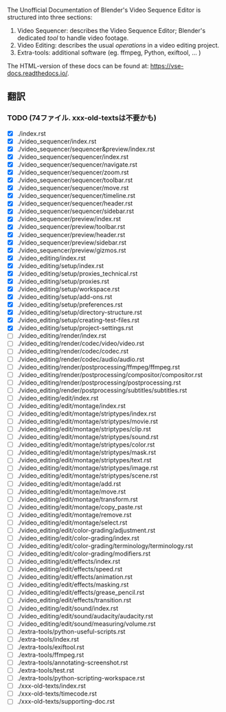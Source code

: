 The Unofficial Documentation of Blender's Video Sequence Editor is structured into three sections:

1. Video Sequencer: describes the Video Sequence Editor; Blender's dedicated _tool_ to handle video footage.
2. Video Editing: describes the usual _operations_ in a video editing project.
3. Extra-tools: additional software (eg. ffmpeg, Python, exiftool, ... )

The HTML-version of these docs can be found at: https://vse-docs.readthedocs.io/.

## 翻訳

### TODO (74ファイル. xxx-old-textsは不要かも)

- [x] ./index.rst
- [x] ./video_sequencer/index.rst
- [x] ./video_sequencer/sequencer&preview/index.rst
- [x] ./video_sequencer/sequencer/index.rst
- [x] ./video_sequencer/sequencer/navigate.rst
- [x] ./video_sequencer/sequencer/zoom.rst
- [x] ./video_sequencer/sequencer/toolbar.rst
- [x] ./video_sequencer/sequencer/move.rst
- [x] ./video_sequencer/sequencer/timeline.rst
- [x] ./video_sequencer/sequencer/header.rst
- [x] ./video_sequencer/sequencer/sidebar.rst
- [x] ./video_sequencer/preview/index.rst
- [x] ./video_sequencer/preview/toolbar.rst
- [x] ./video_sequencer/preview/header.rst
- [x] ./video_sequencer/preview/sidebar.rst
- [x] ./video_sequencer/preview/gizmos.rst
- [x] ./video_editing/index.rst
- [x] ./video_editing/setup/index.rst
- [x] ./video_editing/setup/proxies_technical.rst
- [x] ./video_editing/setup/proxies.rst
- [x] ./video_editing/setup/workspace.rst
- [x] ./video_editing/setup/add-ons.rst
- [x] ./video_editing/setup/preferences.rst
- [x] ./video_editing/setup/directory-structure.rst
- [x] ./video_editing/setup/creating-test-files.rst
- [x] ./video_editing/setup/project-settings.rst
- [ ] ./video_editing/render/index.rst
- [ ] ./video_editing/render/codec/video/video.rst
- [ ] ./video_editing/render/codec/codec.rst
- [ ] ./video_editing/render/codec/audio/audio.rst
- [ ] ./video_editing/render/postprocessing/ffmpeg/ffmpeg.rst
- [ ] ./video_editing/render/postprocessing/compositor/compositor.rst
- [ ] ./video_editing/render/postprocessing/postprocessing.rst
- [ ] ./video_editing/render/postprocessing/subtitles/subtitles.rst
- [ ] ./video_editing/edit/index.rst
- [ ] ./video_editing/edit/montage/index.rst
- [ ] ./video_editing/edit/montage/striptypes/index.rst
- [ ] ./video_editing/edit/montage/striptypes/movie.rst
- [ ] ./video_editing/edit/montage/striptypes/clip.rst
- [ ] ./video_editing/edit/montage/striptypes/sound.rst
- [ ] ./video_editing/edit/montage/striptypes/color.rst
- [ ] ./video_editing/edit/montage/striptypes/mask.rst
- [ ] ./video_editing/edit/montage/striptypes/text.rst
- [ ] ./video_editing/edit/montage/striptypes/image.rst
- [ ] ./video_editing/edit/montage/striptypes/scene.rst
- [ ] ./video_editing/edit/montage/add.rst
- [ ] ./video_editing/edit/montage/move.rst
- [ ] ./video_editing/edit/montage/transform.rst
- [ ] ./video_editing/edit/montage/copy_paste.rst
- [ ] ./video_editing/edit/montage/remove.rst
- [ ] ./video_editing/edit/montage/select.rst
- [ ] ./video_editing/edit/color-grading/adjustment.rst
- [ ] ./video_editing/edit/color-grading/index.rst
- [ ] ./video_editing/edit/color-grading/terminology/terminology.rst
- [ ] ./video_editing/edit/color-grading/modifiers.rst
- [ ] ./video_editing/edit/effects/index.rst
- [ ] ./video_editing/edit/effects/speed.rst
- [ ] ./video_editing/edit/effects/animation.rst
- [ ] ./video_editing/edit/effects/masking.rst
- [ ] ./video_editing/edit/effects/grease_pencil.rst
- [ ] ./video_editing/edit/effects/transition.rst
- [ ] ./video_editing/edit/sound/index.rst
- [ ] ./video_editing/edit/sound/audacity/audacity.rst
- [ ] ./video_editing/edit/sound/measuring/volume.rst
- [ ] ./extra-tools/python-useful-scripts.rst
- [ ] ./extra-tools/index.rst
- [ ] ./extra-tools/exiftool.rst
- [ ] ./extra-tools/ffmpeg.rst
- [ ] ./extra-tools/annotating-screenshot.rst
- [ ] ./extra-tools/test.rst
- [ ] ./extra-tools/python-scripting-workspace.rst
- [ ] ./xxx-old-texts/index.rst
- [ ] ./xxx-old-texts/timecode.rst
- [ ] ./xxx-old-texts/supporting-doc.rst
